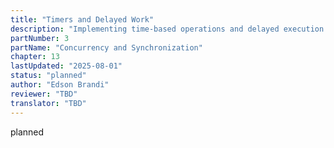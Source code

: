 ```yaml
---
title: "Timers and Delayed Work"
description: "Implementing time-based operations and delayed execution in drivers"
partNumber: 3
partName: "Concurrency and Synchronization"
chapter: 13
lastUpdated: "2025-08-01"
status: "planned"
author: "Edson Brandi"
reviewer: "TBD"
translator: "TBD"
---
```


planned
